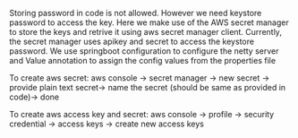 Storing password in code is not allowed. However we need keystore password to
access the key. Here we make use of the AWS secret manager to store the keys and retrive it using 
aws secret manager client. Currently, the secret manager uses apikey and secret to access
the keystore password. We use springboot configuration to configure the netty server and Value annotation to assign the config values from the properties file

To create aws secret:
aws console -> secret manager -> new secret -> provide plain text secret-> name the secret (should be same as provided in code)-> done

To create aws access key and secret:
aws console -> profile -> security credential -> access keys -> create new access keys